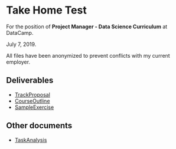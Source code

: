 # Take Home Test

For the position of **Project Manager - Data Science Curriculum** at DataCamp.

July 7, 2019.

All files have been anonymized to prevent conflicts with my current employer.

## Deliverables

  * [TrackProposal](TrackProposal.md)
  * [CourseOutline](CourseOutline.md)
  * [SampleExercise](SampleExercise.md)
  
## Other documents
  * [TaskAnalysis](TaskAnalysis.md)
